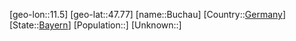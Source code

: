 ﻿---
location: [47.77,11.5]
type: City
tags:
- geo/City


SpocWebEntityId: 29391
isDeleted: false
confidential: public

---
[geo-lon::11.5]
[geo-lat::47.77]
[name::Buchau]
[Country::[Germany](geo/Continent/Europe/Germany.md)]
[State::[Bayern](geo/Continent/Europe/Germany/Bayern.md)]
[Population::]
[Unknown::]

